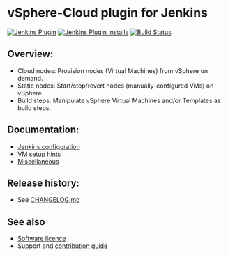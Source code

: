 # vSphere-Cloud plugin for Jenkins

[![Jenkins Plugin](https://img.shields.io/jenkins/plugin/v/vsphere-cloud.svg)](https://plugins.jenkins.io/vsphere-cloud)
[![Jenkins Plugin Installs](https://img.shields.io/jenkins/plugin/i/vsphere-cloud.svg?color=blue)](https://plugins.jenkins.io/vsphere-cloud)
[![Build Status](https://ci.jenkins.io/job/Plugins/job/vsphere-cloud-plugin/job/master/badge/icon)](https://ci.jenkins.io/job/Plugins/job/vsphere-cloud-plugin/job/master/)

## Overview:
* Cloud nodes: Provision nodes (Virtual Machines) from vSphere on demand.
* Static nodes: Start/stop/revert nodes (manually-configured VMs) on vSphere.
* Build steps: Manipulate vSphere Virtual Machines and/or Templates as build steps.

## Documentation:
* [Jenkins configuration](docs/jenkins-configuration.md)
* [VM setup hints](docs/vm-configuration.md)
* [Miscellaneous](docs/misc.md)

## Release history:
* See [CHANGELOG.md](CHANGELOG.md)

## See also
* [Software licence](LICENSE)
* Support and [contribution guide](CONTRIBUTING.md)
